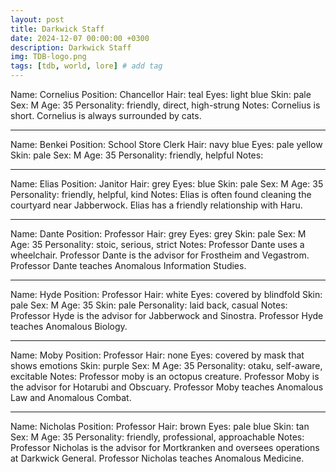 ```yaml
---
layout: post
title: Darkwick Staff
date: 2024-12-07 00:00:00 +0300
description: Darkwick Staff
img: TDB-logo.png 
tags: [tdb, world, lore] # add tag
---
```


Name: Cornelius
Position: Chancellor
Hair: teal
Eyes: light blue
Skin: pale
Sex: M
Age: 35
Personality: friendly, direct, high-strung
Notes: Cornelius is short. Cornelius is always surrounded by cats.

---

Name: Benkei
Position: School Store Clerk
Hair: navy blue
Eyes: pale yellow
Skin: pale
Sex: M
Age: 35
Personality: friendly, helpful 
Notes: 

---

Name: Elias
Position: Janitor
Hair: grey
Eyes: blue
Skin: pale
Sex: M
Age: 35
Personality: friendly, helpful, kind
Notes: Elias is often found cleaning the courtyard near Jabberwock. Elias has a friendly relationship with Haru.

---

Name: Dante
Position: Professor
Hair: grey
Eyes: grey
Skin: pale 
Sex: M
Age: 35
Personality: stoic, serious, strict 
Notes: Professor Dante uses a wheelchair. Professor Dante is the advisor for Frostheim and Vegastrom. Professor Dante teaches Anomalous Information Studies.

---

Name: Hyde
Position: Professor
Hair: white
Eyes: covered by blindfold
Skin: pale
Sex: M
Age: 35
Skin: pale
Personality: laid back, casual
Notes: Professor Hyde is the advisor for Jabberwock and Sinostra. Professor Hyde teaches Anomalous Biology.

---

Name: Moby
Position: Professor
Hair: none
Eyes: covered by mask that shows emotions
Skin: purple 
Sex: M
Age: 35
Personality: otaku, self-aware, excitable
Notes: Professor moby is an octopus creature. Professor Moby is the advisor for Hotarubi and Obscuary. Professor Moby teaches Anomalous Law and Anomalous Combat.

---

Name: Nicholas
Position: Professor
Hair: brown
Eyes: pale blue
Skin: tan
Sex: M
Age: 35
Personality: friendly, professional, approachable
Notes: Professor Nicholas is the advisor for Mortkranken and oversees operations at Darkwick General. Professor Nicholas teaches Anomalous Medicine.